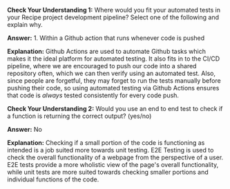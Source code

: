 **Check Your Understanding 1:** Where would you fit your automated tests in your Recipe project development pipeline? Select one of the following and explain why.

**Answer:** 1. Within a Github action that runs whenever code is pushed

**Explanation:** Github Actions are used to automate Github tasks which makes it the ideal platform for automated testing. It also fits in to the CI/CD pipeline, where we are encouraged to push our code into a shared repository often, which we can then verify using an automated test. Also, since people are forgetful, they may forget to run the tests manually before pushing their code, so using automated testing via Github Actions ensures that code is _always_ tested consistently for every code push. 

**Check Your Understanding 2:** Would you use an end to end test to check if a function is returning the correct output? (yes/no)

**Answer:** No

**Explanation:** Checking if a small portion of the code is functioning as intended is a job suited more towards unit testing. E2E Testing is used to check the overall functionality of a webpage from the perspective of a user. E2E tests provide a more wholistic view of the page's overall functionality, while unit tests are more suited towards checking smaller portions and individual functions of the code.











